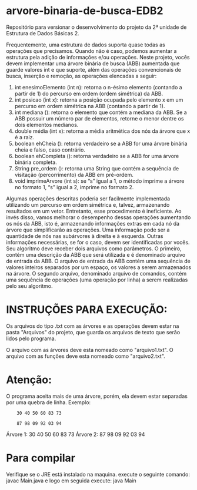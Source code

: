 # arvore-binaria-de-busca-EDB2
Repositório para versionar o desenvolvimento do projeto da 2ª unidade de Estrutura de Dados Básicas 2.

Frequentemente, uma estrutura de dados suporta quase todas as operações que precisamos. Quando
não é caso, podemos aumentar a estrutura pela adição de informações e/ou operações. Neste
projeto, vocês devem implementar uma árvore binária de busca (ABB) aumentada que guarde
valores int e que suporte, além das operações convencionais de busca, inserção e remoção, as
operações elencadas a seguir:
1. int enesimoElemento (int n): retorna o n-ésimo elemento (contando a partir de 1) do percurso
em ordem (ordem simétrica) da ABB.
2. int posicao (int x): retorna a posição ocupada pelo elemento x em um percurso em ordem
simétrica na ABB (contando a partir de 1).
3. int mediana (): retorna o elemento que contém a mediana da ABB. Se a ABB possuir um
número par de elementos, retorne o menor dentre os dois elementos medianos.
4. double média (int x): retorna a média aritmética dos nós da árvore que x é a raiz.
5. boolean ehCheia (): retorna verdadeiro se a ABB for uma árvore binária cheia e falso, caso
contrário.
6. boolean ehCompleta (): retorna verdadeiro se a ABB for uma árvore binária completa.
7. String pre_ordem (): retorna uma String que contém a sequência de visitação (percorrimento)
da ABB em pré-ordem.
8. void imprimeArvore (int s): se “s” igual a 1, o método imprime a árvore no formato 1, “s”
igual a 2, imprime no formato 2.

Algumas operações descritas poderia ser facilmente implementada utilizando um percurso em
ordem simétrica e, talvez, armazenando resultados em um vetor. Entretanto, esse procedimento é
ineficiente. Ao invés disso, vamos melhorar o desempenho dessas operações aumentando
os nós da ABB, isto é, armazenando informações extras em cada nó da árvore que simplificarão as
operações. Uma informação pode ser a quantidade de nós nas subárvores à direita e à
esquerda. Outras informações necessárias, se for o caso, devem ser identificadas por
vocês. Seu algoritmo deve receber dois arquivos como parâmetros. O primeiro, contém uma
descrição da ABB que será utilizada e é denominado arquivo de entrada da ABB. O arquivo de
entrada da ABB contém uma sequência de valores inteiros separados por um espaço, os valores a
serem armazenados na árvore. O segundo arquivo, denominado arquivo de comandos, contém uma
sequência de operações (uma operação por linha) a serem realizadas pelo seu algoritmo.

# INSTRUÇÕES PARA EXECUÇÃO:
Os arquivos do tipo .txt com as árvores e as operações devem estar na pasta "Arquivos" do
projeto, que guarda os arquivos de texto que serão lidos pelo programa.

O arquivo com as árvores deve esta nomeado como "arquivo1.txt".
O arquivo com as funções deve esta nomeado como "arquivo2.txt".
# Atenção: 
O programa aceita mais de uma árvore, porém, ela devem estar separadas por uma quebra de linha.
Exemplo: 
        
        30 40 50 60 83 73
        
        87 98 09 92 03 94

Árvore 1: 30 40 50 60 83 73
Árvore 2: 87 98 09 92 03 94

# Para compilar 
Verifique se o JRE está instalado na maquina.
execute o seguinte comando: javac Main.java
e logo em seguida execute:  java Main
